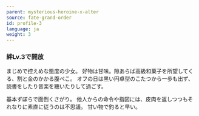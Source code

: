 ```yaml
---
parent: mysterious-heroine-x-alter
source: fate-grand-order
id: profile-3
language: ja
weight: 3
---
```


### 絆Lv.3で開放

まじめで控えめな態度の少女。
好物は甘味。隙あらば高級和菓子を所望してくる、割と金のかかる腹ぺこ。
オフの日は黒い円卓型のこたつから一歩も出ず、読書をしたり音楽を聴いたりして過ごす。

基本ずぼらで面倒くさがり。
他人からの命令や指図には、皮肉を返しつつもそれなりに素直に従うのは不思議。
甘い物で釣ると早い。
